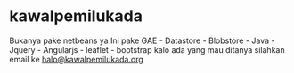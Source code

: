 # kawalpemilukada
Bukanya pake netbeans ya
Ini pake GAE - Datastore - Blobstore - Java - Jquery - Angularjs - leaflet - bootstrap
kalo ada yang mau ditanya silahkan email ke halo@kawalpemilukada.org
